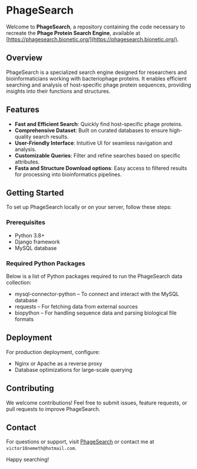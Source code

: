 # PhageSearch

Welcome to **PhageSearch**, a repository containing the code necessary to recreate the **Phage Protein Search Engine**, available at [https://phagesearch.bionetic.org/](https://phagesearch.bionetic.org/).

## Overview
PhageSearch is a specialized search engine designed for researchers and bioinformaticians working with bacteriophage proteins. It enables efficient searching and analysis of host-specific phage protein sequences, providing insights into their functions and structures.

## Features
- **Fast and Efficient Search**: Quickly find host-specific phage proteins.
- **Comprehensive Dataset**: Built on curated databases to ensure high-quality search results.
- **User-Friendly Interface**: Intuitive UI for seamless navigation and analysis.
- **Customizable Queries**: Filter and refine searches based on specific attributes.
- **Fasta and Structure Download options**: Easy access to filtered results for processing into bioinformatics pipelines.

## Getting Started
To set up PhageSearch locally or on your server, follow these steps:

### Prerequisites
- Python 3.8+
- Django framework
- MySQL database

### Required Python Packages

Below is a list of Python packages required to run the PhageSearch data collection:

- mysql-connector-python – To connect and interact with the MySQL database
- requests – For fetching data from external sources
- biopython – For handling sequence data and parsing biological file formats

## Deployment
For production deployment, configure:
- Nginx or Apache as a reverse proxy
- Database optimizations for large-scale querying

## Contributing
We welcome contributions! Feel free to submit issues, feature requests, or pull requests to improve PhageSearch.

## Contact
For questions or support, visit [PhageSearch](https://phagesearch.bionetic.org/) or contact me at `victor18nemeth@hotmail.com`.

Happy searching!

